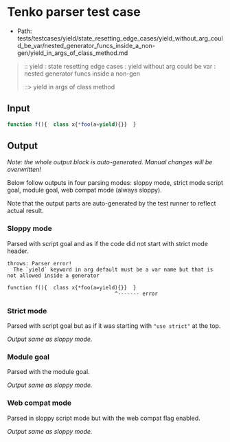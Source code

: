 # Tenko parser test case

- Path: tests/testcases/yield/state_resetting_edge_cases/yield_without_arg_could_be_var/nested_generator_funcs_inside_a_non-gen/yield_in_args_of_class_method.md

> :: yield : state resetting edge cases : yield without arg could be var : nested generator funcs inside a non-gen
>
> ::> yield in args of class method

## Input


`````js
function f(){  class x{*foo(a=yield){}}  }
`````

## Output

_Note: the whole output block is auto-generated. Manual changes will be overwritten!_

Below follow outputs in four parsing modes: sloppy mode, strict mode script goal, module goal, web compat mode (always sloppy).

Note that the output parts are auto-generated by the test runner to reflect actual result.

### Sloppy mode

Parsed with script goal and as if the code did not start with strict mode header.

`````
throws: Parser error!
  The `yield` keyword in arg default must be a var name but that is not allowed inside a generator

function f(){  class x{*foo(a=yield){}}  }
                                   ^------- error
`````

### Strict mode

Parsed with script goal but as if it was starting with `"use strict"` at the top.

_Output same as sloppy mode._

### Module goal

Parsed with the module goal.

_Output same as sloppy mode._

### Web compat mode

Parsed in sloppy script mode but with the web compat flag enabled.

_Output same as sloppy mode._
